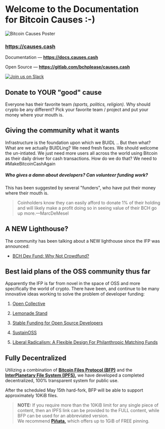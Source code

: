 # Welcome to the Documentation<br>for Bitcoin Causes :-)

![Bitcoin Causes Poster](https://causes.cash/poster.jpg?1582376269)

### https://causes.cash

Documentation — __https://docs.causes.cash__

Open Source — __https://gitlab.com/bchplease/causes.cash__

[![Join us on Slack](https://i.imgur.com/dzi0IWb.jpg)](https://join.slack.com/t/bchplease/shared_invite/zt-e7jj03j5-vJbe47kNrPBjTgTXwLNRkA)

## Donate to YOUR "good" cause

Everyone has their favorite team _(sports, politics, religion)._ Why should crypto be any different? Pick your favorite team / project and put your money where your mouth is.

## Giving the community what it wants

Infrastructure is the foundation upon which we BUIDL .. But then what? What are we actually BUIDLing? We need fresh faces. We should welcome the un-intiated. We just need more users all across the world using Bitcoin as their daily driver for cash transactions. How do we do that? We need to #MakeBitcoinCashAgain

##### Who gives a damn about developers? Can volunteer funding work?

This has been suggested by several "funders", who have put their money where their mouth is.

> Coinholders know they can easily afford to donate 1% of their holding and will likely make a profit doing so in seeing value of their BCH go up more.—MarcDeMesel

## A NEW Lighthouse?

The community has been talking about a NEW lighthouse since the IFP was announced:

- [BCH Dev Fund: Why Not Crowdfund?](https://www.reddit.com/r/btc/comments/eubjqb/bch_dev_fund_why_not_crowdfund/)

## Best laid plans of the OSS community thus far

Apparently the IFP is far from novel in the space of OSS and more specifically the world of crypto. There have been, and continue to be many innovative ideas working to solve the problem of developer funding:

1. [Open Collective](https://opencollective.com/)

2. [Lemonade Stand](https://github.com/nayafia/lemonade-stand)

3. [Stable Funding for Open Source Developers](https://github.com/ethereum/EIPs/issues/1789)

4. [SustainOSS](https://sustainoss.org/)

5. [Liberal Radicalism: A Flexible Design For Philanthropic Matching Funds](https://papers.ssrn.com/sol3/papers.cfm?abstract_id=3243656)

## Fully Decentralized

Utilizing a combination of __[Bitcoin Files Protocol (BFP)](https://bitcoinfiles.com/)__ and the __[InterPlanetary File System (IPFS)](https://ipfs.io),__ we have developed a completed decentralized, 100% transparent system for public use.

After the scheduled May 15th hard-fork, BFP will be able to support approximately 10KiB files.

> __NOTE:__ If you require more than the 10KiB limit for any single piece of content, then an IPFS link can be provided to the FULL content, while BFP can be used for an abbreviated version.  
We recommend __[Piñata,](https://pinata.cloud/pricing)__ which offers up to 1GiB of FREE pinning.
